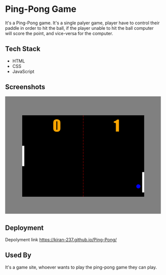 
# Ping-Pong Game
It's a Ping-Pong game.
It's a single palyer game, player have to control their paddle in order to hit the ball, if the player unable to hit the ball computer will score the point, and vice-versa for the computer.

## Tech Stack
- HTML
- CSS
- JavaScript

## Screenshots

<img src="images/screenshot.png" alt="Screenshot">

## Deployment

Depolyment link https://kiran-237.github.io/Ping-Pong/

## Used By

It's a game site, whoever wants to play the ping-pong game they can play.
